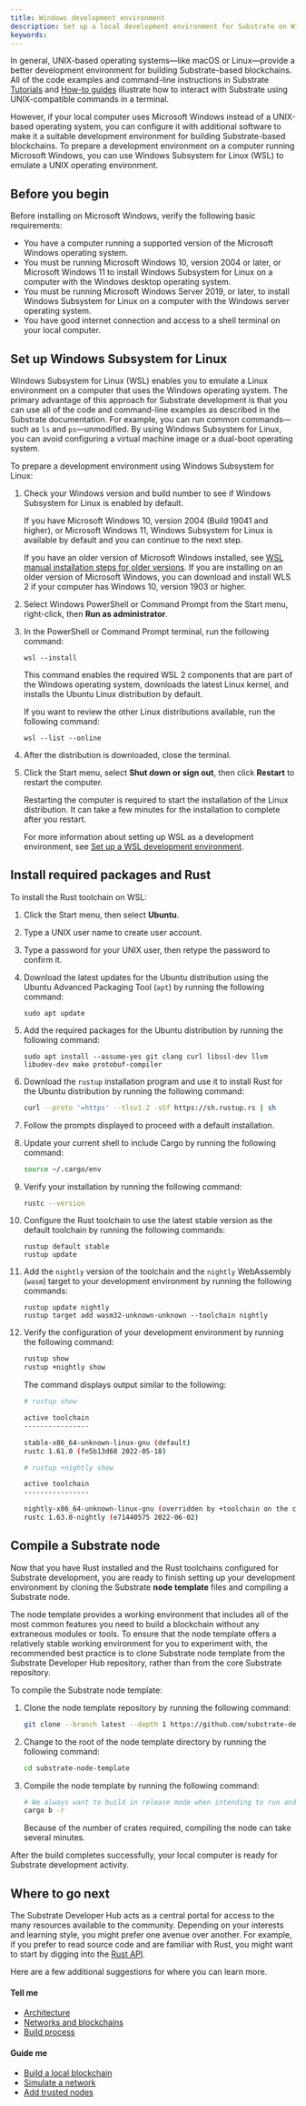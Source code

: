```yaml
---
title: Windows development environment
description: Set up a local development environment for Substrate on Windows.
keywords:
---
```


In general, UNIX-based operating systems—like macOS or Linux—provide a better development environment for building Substrate-based blockchains.
All of the code examples and command-line instructions in Substrate [Tutorials](/tutorials/) and [How-to guides](/reference/how-to-guides/) illustrate how to interact with Substrate using UNIX-compatible commands in a terminal.

However, if your local computer uses Microsoft Windows instead of a UNIX-based operating system, you can configure it with additional software to make it a suitable development environment for building Substrate-based blockchains.
To prepare a development environment on a computer running Microsoft Windows, you can use Windows Subsystem for Linux (WSL) to emulate a UNIX operating environment.

## Before you begin

Before installing on Microsoft Windows, verify the following basic requirements:

* You have a computer running a supported version of the Microsoft Windows operating system.
* You must be running Microsoft Windows 10, version 2004 or later, or Microsoft Windows 11 to install Windows Subsystem for Linux on a computer with the Windows desktop operating system.
* You must be running Microsoft Windows Server 2019, or later, to install Windows Subsystem for Linux on a computer with the Windows server operating system.
* You have good internet connection and access to a shell terminal on your local computer.

## Set up Windows Subsystem for Linux

Windows Subsystem for Linux (WSL) enables you to emulate a Linux environment on a computer that uses the Windows operating system. 
The primary advantage of this approach for Substrate development is that you can use all of the code and command-line examples as described in the Substrate documentation. 
For example, you can run common commands—such as `ls` and `ps`—unmodified.
By using Windows Subsystem for Linux, you can avoid configuring a virtual machine image or a dual-boot operating system.

To prepare a development environment using Windows Subsystem for Linux:

1. Check your Windows version and build number to see if Windows Subsystem for Linux is enabled by default.
   
   If you have Microsoft Windows 10, version 2004 (Build 19041 and higher), or Microsoft Windows 11, Windows Subsystem for Linux is available by default and you can continue to the next step.

   If you have an older version of Microsoft Windows installed, see [WSL manual installation steps for older versions](https://docs.microsoft.com/en-us/windows/wsl/install-manual).
   If you are installing on an older version of Microsoft Windows, you can download and install WLS 2 if your computer has Windows 10, version 1903 or higher.

1. Select Windows PowerShell or Command Prompt from the Start menu, right-click, then **Run as administrator**.

1. In the PowerShell or Command Prompt terminal, run the following command:
   
   ```
   wsl --install
   ```

   This command enables the required WSL 2 components that are part of the Windows operating system, downloads the latest Linux kernel, and installs the Ubuntu Linux distribution by default.

   If you want to review the other Linux distributions available, run the following command:

   ```
   wsl --list --online
   ```

1. After the distribution is downloaded, close the terminal.

1. Click the Start menu, select **Shut down or sign out**, then click **Restart** to restart the computer.
   
   Restarting the computer is required to start the installation of the Linux distribution.
   It can take a few minutes for the installation to complete after you restart.

   For more information about setting up WSL as a development environment, see [Set up a WSL development environment](https://docs.microsoft.com/en-us/windows/wsl/setup/environment).

## Install required packages and Rust

To install the Rust toolchain on WSL:

1. Click the Start menu, then select **Ubuntu**.

1. Type a UNIX user name to create user account.

1. Type a password for your UNIX user, then retype the password to confirm it.

1. Download the latest updates for the Ubuntu distribution using the Ubuntu Advanced Packaging Tool (`apt`) by running the following command:
   
   ```
   sudo apt update
   ```

1. Add the required packages for the Ubuntu distribution by running the following command:
   
   ```
   sudo apt install --assume-yes git clang curl libssl-dev llvm libudev-dev make protobuf-compiler
   ```

1. Download the `rustup` installation program and use it to install Rust for the Ubuntu distribution by running the following command:
    
    ```bash
    curl --proto '=https' --tlsv1.2 -sSf https://sh.rustup.rs | sh
    ```

1. Follow the prompts displayed to proceed with a default installation.

1. Update your current shell to include Cargo by running the following command:
    
    ```bash
    source ~/.cargo/env
    ```

1. Verify your installation by running the following command:
    
    ```bash
    rustc --version
    ```

1. Configure the Rust toolchain to use the latest stable version as the default toolchain by running the following commands:
   
   ```
   rustup default stable
   rustup update
   ```

1. Add the `nightly` version of the toolchain and the `nightly` WebAssembly (`wasm`) target to your development environment by running the following commands:
   
   ```
   rustup update nightly
   rustup target add wasm32-unknown-unknown --toolchain nightly
   ```

1. Verify the configuration of your development environment by running the following command:
    
    ```bash
    rustup show
    rustup +nightly show
    ```

    The command displays output similar to the following:

   ```bash
   # rustup show

   active toolchain
   ----------------

   stable-x86_64-unknown-linux-gnu (default)
   rustc 1.61.0 (fe5b13d68 2022-05-18)

   # rustup +nightly show

   active toolchain
   ----------------

   nightly-x86_64-unknown-linux-gnu (overridden by +toolchain on the command line)
   rustc 1.63.0-nightly (e71440575 2022-06-02)
   ```

## Compile a Substrate node

Now that you have Rust installed and the Rust toolchains configured for Substrate development, you are ready to finish setting up your development environment by cloning the Substrate **node template** files and compiling a Substrate node.

The node template provides a working environment that includes all of the most common features you need to build a blockchain without any extraneous modules or tools. 
To ensure that the node template offers a relatively stable working environment for you to experiment with, the recommended best practice is to clone Substrate node template from the Substrate Developer Hub  repository, rather than from the core Substrate repository.

To compile the Substrate node template:

1. Clone the node template repository by running the following command:
    
    ```bash
    git clone --branch latest --depth 1 https://github.com/substrate-developer-hub/substrate-node-template
    ```

1. Change to the root of the node template directory by running the following command:
    
    ```bash
    cd substrate-node-template
    ```
1. Compile the node template by running the following command:
    
    ```bash
	# We always want to build in release mode when intending to run and/or test any node
    cargo b -r
    ```

    Because of the number of crates required, compiling the node can take several minutes.

After the build completes successfully, your local computer is ready for Substrate development activity.

## Where to go next

The Substrate Developer Hub acts as a central portal for access to the many resources available to the community.
Depending on your interests and learning style, you might prefer one avenue over another.
For example, if you prefer to read source code and are familiar with Rust, you might want to start by digging into the [Rust API](https://paritytech.github.io/substrate/master).
<!--If you are new to Substrate and the Substrate ecosystem, you might want broader exposure to what resources are available and where to find them by checking out [Explore](/main-docs/explore/).-->

Here are a few additional suggestions for where you can learn more.

#### Tell me

* [Architecture](/main-docs/fundamentals/architecture/)
* [Networks and blockchains](/main-docs/fundamentals/node-and-network-types/)
* [Build process](/main-docs/build/build-process)

#### Guide me

* [Build a local blockchain](/tutorials/get-started/build-local-blockchain/)
* [Simulate a network](/tutorials/get-started/simulate-network/)
* [Add trusted nodes](/tutorials/get-started/trusted-network/)

